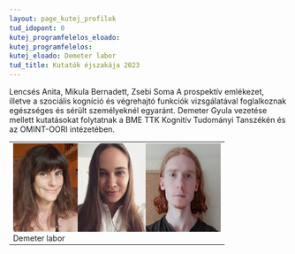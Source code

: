 ```yaml
---
layout: page_kutej_profilok
tud_idopont: 0
kutej_programfelelos_eloado: 
kutej_programfelelos: 
kutej_eloado: Demeter labor
tud_title: Kutatók éjszakája 2023
---
```

Lencsés Anita, Mikula Bernadett, Zsebi Soma A prospektív emlékezet, illetve a szociális kogníció és végrehajtó funkciók vizsgálatával foglalkoznak egészséges és sérült személyeknél egyaránt. 
Demeter Gyula vezetése mellett kutatásokat folytatnak a BME TTK Kognitív Tudományi Tanszékén és az OMINT-OORI intézetében.

 <table class="picture">
<tr>
<td>

<div class="gallery">
    <img src="images/Demeter_Labor.png" max-width="750" max-height="200">
  <div class="desc">Demeter labor</div>
</div>

</td>
</tr>
</table>